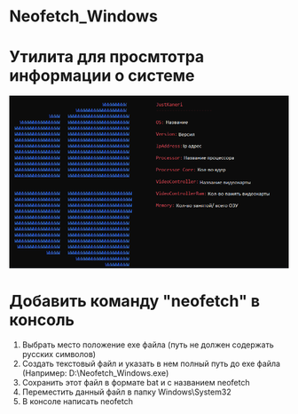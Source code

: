 # Neofetch_Windows

# Утилита для просмтотра информации о системе
![img](image.png)

# Добавить команду "neofetch" в консоль
1. Выбрать место положение exe файла (путь не должен содержать русских символов)
2. Создать текстовый файл и указать в нем полный путь до exe файла (Например: D:\Neofetch_Windows.exe)
3. Сохранить этот файл в формате bat и с названием neofetch
4. Переместить данный файл в папку Windows\System32
5. В консоле написать neofetch
